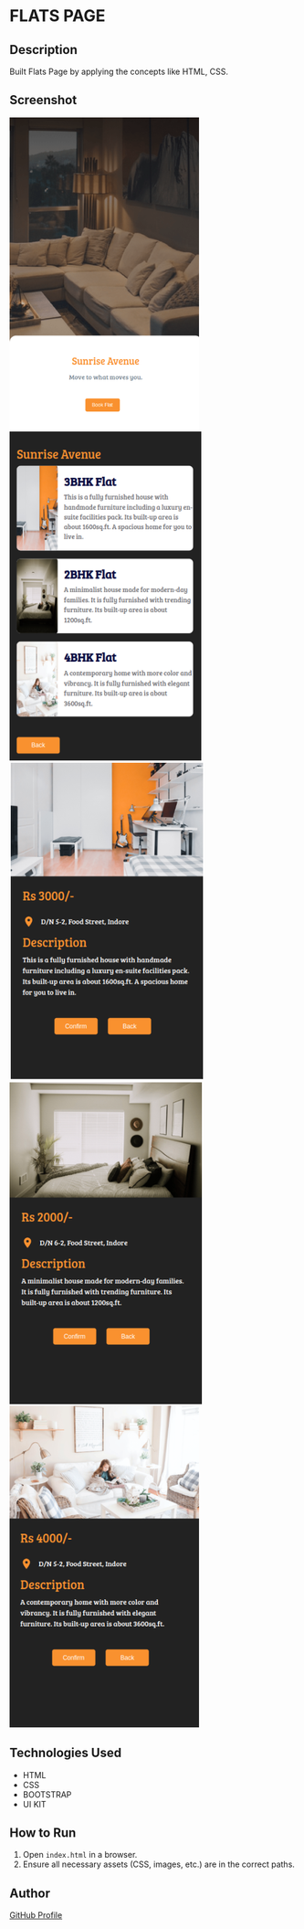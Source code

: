 # FLATS PAGE

## Description
Built Flats Page by applying the concepts like HTML, CSS.

## Screenshot
![Project Screenshot](screenshot.png)
![Project Screenshot](screenshot2.png)
![Project Screenshot](screenshot3.png)
![Project Screenshot](screenshot4.png)
![Project Screenshot](screenshot5.png)

## Technologies Used
- HTML
- CSS
- BOOTSTRAP
- UI KIT

## How to Run
1. Open `index.html` in a browser.
2. Ensure all necessary assets (CSS, images, etc.) are in the correct paths.

## Author
[GitHub Profile](https://github.com/TRINITY2498)